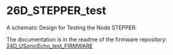 # 26D_STEPPER_test

A schematic Design for Testing the Node STEPPER. 

The documentation is in the readme of the firmware repository: [24D_USonicEcho_test_FIRMWARE](https://github.com/nBlocksStudioApps/26D_STEPPER_test_FIRMWARE)



